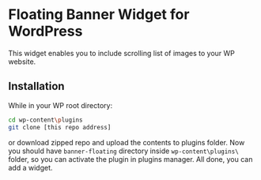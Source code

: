 # Floating Banner Widget for WordPress

This widget enables you to include scrolling list of images to your WP website.

## Installation

While in your WP root directory:

```bash
cd wp-content\plugins
git clone [this repo address]
```

or download zipped repo and upload the contents to plugins folder.
Now you should have `banner-floating` directory inside `wp-content\plugins\` folder, so you can activate the plugin in plugins manager.  All done, you can add a widget.
